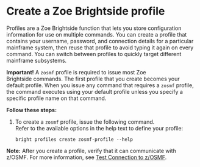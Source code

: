 # Create a Zoe Brightside profile
Profiles are a Zoe Brightside function that lets you store configuration information for use on multiple commands. You can create a profile that contains your username, password, and connection details for a particular mainframe system, then reuse that profile to avoid typing it again on every command. You can switch between profiles to quickly target different mainframe
subsystems.

**Important\!** A `zosmf` profile is required to issue most Zoe Brightside commands. The first profile that you create becomes your default profile. When you issue any command that requires
a `zosmf` profile, the command executes using your default profile
unless you specify a specific profile name on that command.

**Follow these steps:**

1.  To create a `zosmf` profile, issue the following command.  
  Refer to the available options in the help text to define your profile:   
    ``` ca-code-default 
    bright profiles create zosmf-profile --help
    ```
    
**Note:** After you create a profile, verify that it can communicate with z/OSMF. For more information, see [Test Connection to z/OSMF](cli-validateInstallation.md).
